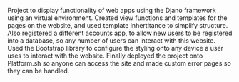Project to display functionality of web apps using the Djano framework using an virtual environment.
Created view functions and templates for the pages on the website, and used template inhertitance to simplify structure.
Also registered a different accounts app, to allow new users to be registered into a database, so any number of users can interact with this website.
Used the Bootstrap library to configure the styling onto any device a user uses to interact with the website. 
Finally deployed the project onto Platform.sh so anyone can access the site and made custom error pages so they can be handled.
